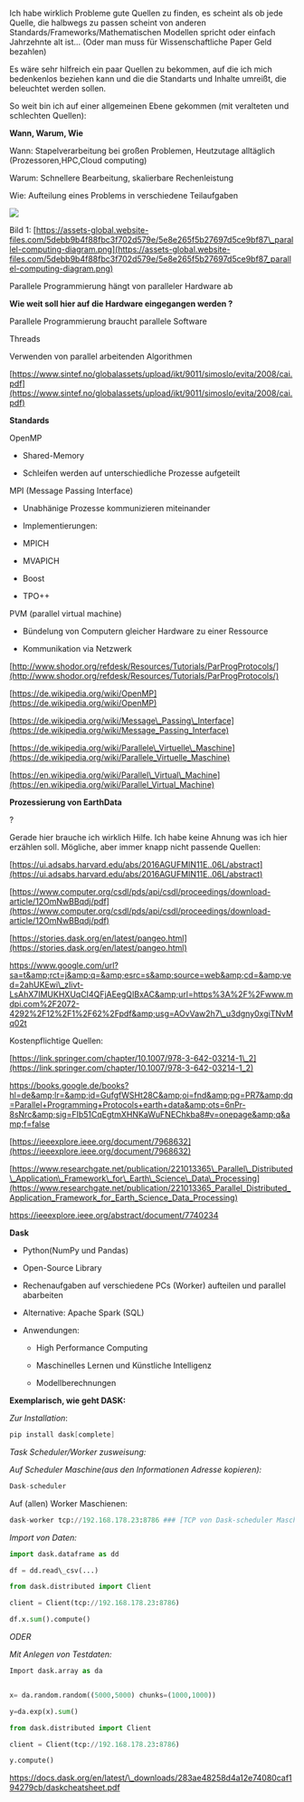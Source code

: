 Ich habe wirklich Probleme gute Quellen zu finden, es scheint als ob jede Quelle, die halbwegs zu passen scheint von anderen Standards/Frameworks/Mathematischen Modellen spricht oder einfach Jahrzehnte alt ist… (Oder man muss für Wissenschaftliche Paper Geld bezahlen)

Es wäre sehr hilfreich ein paar Quellen zu bekommen, auf die ich mich bedenkenlos beziehen kann und die die Standarts und Inhalte umreißt, die beleuchtet werden sollen.

So weit bin ich auf einer allgemeinen Ebene gekommen (mit veralteten und schlechten Quellen):

**Wann, Warum, Wie**

Wann: Stapelverarbeitung bei großen Problemen, Heutzutage alltäglich (Prozessoren,HPC,Cloud computing)

Warum: Schnellere Bearbeitung, skalierbare Rechenleistung

Wie: Aufteilung eines Problems in verschiedene Teilaufgaben

![](RackMultipart20201102-4-1bw009h_html_9355693fbef3ced4.png)

Bild 1: [https://assets-global.website-files.com/5debb9b4f88fbc3f702d579e/5e8e265f5b27697d5ce9bf87\_parallel-computing-diagram.png](https://assets-global.website-files.com/5debb9b4f88fbc3f702d579e/5e8e265f5b27697d5ce9bf87_parallel-computing-diagram.png)

Parallele Programmierung hängt von paralleler Hardware ab

**Wie weit soll hier auf die Hardware eingegangen werden ?**

Parallele Programmierung braucht parallele Software

Threads

Verwenden von parallel arbeitenden Algorithmen

[https://www.sintef.no/globalassets/upload/ikt/9011/simoslo/evita/2008/cai.pdf](https://www.sintef.no/globalassets/upload/ikt/9011/simoslo/evita/2008/cai.pdf)

**Standards**

OpenMP

- Shared-Memory

- Schleifen werden auf unterschiedliche Prozesse aufgeteilt

MPI (Message Passing Interface)

- Unabhänige Prozesse kommunizieren miteinander

- Implementierungen:

- MPICH

- MVAPICH

- Boost

- TPO++

PVM (parallel virtual machine)
- Bündelung von Computern gleicher Hardware zu einer Ressource

- Kommunikation via Netzwerk

[http://www.shodor.org/refdesk/Resources/Tutorials/ParProgProtocols/](http://www.shodor.org/refdesk/Resources/Tutorials/ParProgProtocols/)

[https://de.wikipedia.org/wiki/OpenMP](https://de.wikipedia.org/wiki/OpenMP)

[https://de.wikipedia.org/wiki/Message\_Passing\_Interface](https://de.wikipedia.org/wiki/Message_Passing_Interface)

[https://de.wikipedia.org/wiki/Parallele\_Virtuelle\_Maschine](https://de.wikipedia.org/wiki/Parallele_Virtuelle_Maschine)

[https://en.wikipedia.org/wiki/Parallel\_Virtual\_Machine](https://en.wikipedia.org/wiki/Parallel_Virtual_Machine)

**Prozessierung von EarthData**

?

Gerade hier brauche ich wirklich Hilfe. Ich habe keine Ahnung was ich hier erzählen soll. Mögliche, aber immer knapp nicht passende Quellen:

[https://ui.adsabs.harvard.edu/abs/2016AGUFMIN11E..06L/abstract](https://ui.adsabs.harvard.edu/abs/2016AGUFMIN11E..06L/abstract)

[https://www.computer.org/csdl/pds/api/csdl/proceedings/download-article/12OmNwBBqdj/pdf](https://www.computer.org/csdl/pds/api/csdl/proceedings/download-article/12OmNwBBqdj/pdf)

[https://stories.dask.org/en/latest/pangeo.html](https://stories.dask.org/en/latest/pangeo.html)

https://www.google.com/url?sa=t&amp;rct=j&amp;q=&amp;esrc=s&amp;source=web&amp;cd=&amp;ved=2ahUKEwi\_zIivt-LsAhX7IMUKHXUqCI4QFjAEegQIBxAC&amp;url=https%3A%2F%2Fwww.mdpi.com%2F2072-4292%2F12%2F1%2F62%2Fpdf&amp;usg=AOvVaw2h7\_u3dgny0xgiTNvMq02t

Kostenpflichtige Quellen:

[https://link.springer.com/chapter/10.1007/978-3-642-03214-1\_2](https://link.springer.com/chapter/10.1007/978-3-642-03214-1_2)

https://books.google.de/books?hl=de&amp;lr=&amp;id=GufgfWSHt28C&amp;oi=fnd&amp;pg=PR7&amp;dq=Parallel+Programming+Protocols+earth+data&amp;ots=6nPr-8sNrc&amp;sig=FIb51CqEgtmXHNKaWuFNEChkba8#v=onepage&amp;q&amp;f=false

[https://ieeexplore.ieee.org/document/7968632](https://ieeexplore.ieee.org/document/7968632)

[https://www.researchgate.net/publication/221013365\_Parallel\_Distributed\_Application\_Framework\_for\_Earth\_Science\_Data\_Processing](https://www.researchgate.net/publication/221013365_Parallel_Distributed_Application_Framework_for_Earth_Science_Data_Processing)

https://ieeexplore.ieee.org/abstract/document/7740234

**Dask**

- Python(NumPy und Pandas)

- Open-Source Library

- Rechenaufgaben auf verschiedene PCs (Worker) aufteilen und parallel abarbeiten

- Alternative: Apache Spark (SQL)

- Anwendungen:

  - High Performance Computing

  - Maschinelles Lernen und Künstliche Intelligenz

  - Modellberechnungen

**Exemplarisch, wie geht DASK:**

*Zur Installation*: 
```powershell
pip install dask[complete]
```

*Task Scheduler/Worker zusweisung:*

*Auf Scheduler Maschine(aus den Informationen Adresse kopieren):*
```python 
Dask-scheduler
```

Auf (allen) Worker Maschienen:
```python 
dask-worker tcp://192.168.178.23:8786 ### [TCP von Dask-scheduler Maschine, z.B. tcp://192.168.178.23:8786]
```

*Import von Daten:*

```python
import dask.dataframe as dd

df = dd.read\_csv(...)

from dask.distributed import Client

client = Client(tcp://192.168.178.23:8786)

df.x.sum().compute()
```

*ODER*

*Mit Anlegen von Testdaten:*

```python
Import dask.array as da


x= da.random.random((5000,5000) chunks=(1000,1000))

y=da.exp(x).sum()

from dask.distributed import Client

client = Client(tcp://192.168.178.23:8786)

y.compute()
```

https://docs.dask.org/en/latest/\_downloads/283ae48258d4a12e74080caf194279cb/daskcheatsheet.pdf

